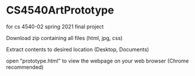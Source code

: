 # CS4540ArtPrototype
for cs 4540-02 spring 2021 final project

Download zip containing all files (html, jpg, css)

Extract contents to desired location (Desktop, Documents)

open "prototype.html" to view the webpage on your web browser (Chrome recommended)
